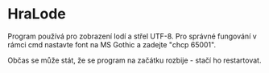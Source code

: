 # HraLode
 
Program používá pro zobrazení lodí a střel UTF-8. Pro správné fungování v rámci cmd nastavte font na MS Gothic a zadejte "chcp 65001".

Občas se může stát, že se program na začátku rozbije - stačí ho restartovat.

